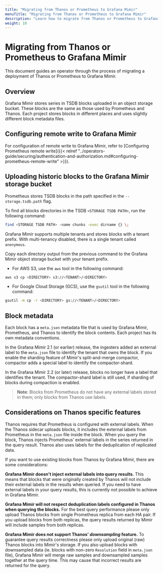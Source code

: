 ```yaml
---
title: "Migrating from Thanos or Prometheus to Grafana Mimir"
menuTitle: "Migrating from Thanos or Prometheus to Grafana Mimir"
description: "Learn how to migrate from Thanos or Prometheus to Grafana Mimir."
weight: 10
---
```


# Migrating from Thanos or Prometheus to Grafana Mimir

This document guides an operator through the process of migrating a deployment of Thanos or Prometheus to Grafana Mimir.

## Overview

Grafana Mimir stores series in TSDB blocks uploaded in an object storage bucket.
These blocks are the same as those used by Prometheus and Thanos.
Each project stores blocks in different places and uses slightly different block metadata files.

## Configuring remote write to Grafana Mimir

For configuration of remote write to Grafana Mimir, refer to [Configuring Prometheus remote write]({{< relref "../operators-guide/securing/authentication-and-authorization.md#configuring-prometheus-remote-write" >}}).

## Uploading historic blocks to the Grafana Mimir storage bucket

Prometheus stores TSDB blocks in the path specified in the `--storage.tsdb.path` flag.

To find all blocks directories in the TSDB `<STORAGE TSDB PATH>`, run the following command:

```bash
find <STORAGE TSDB PATH> -name chunks -exec dirname {} \;
```

Grafana Mimir supports multiple tenants and stores blocks with a tenant prefix.
With multi-tenancy disabled, there is a single tenant called `anonymous`.

Copy each directory output from the previous command to the Grafana Mimir object storage bucket with
your tenant prefix.

- For AWS S3, use the `aws` tool in the following command:

```bash
aws s3 cp <DIRECTORY> s3://<TENANT>/<DIRECTORY>
```

- For Google Cloud Storage (GCS), use the `gsutil` tool in the following command:

```bash
gsutil -m cp -r <DIRECTORY> gs://<TENANT>/<DIRECTORY>
```

## Block metadata

Each block has a `meta.json` metadata file that is used by Grafana Mimir, Prometheus, and Thanos to identify the block contents.
Each project has its own metadata conventions.

In the Grafana Mimir 2.1 (or earlier) release, the ingesters added an external label to the `meta.json` file to identify the tenant that owns the block.
If you enable the sharding feature of Mimir's split-and-merge compactor, compactor adds a special label to identify the compactor-shard.

In the Grafana Mimir 2.2 (or later) release, blocks no longer have a label that identifies the tenant.
The compactor-shard label is still used, if sharding of blocks during compaction is enabled.

> **Note**: Blocks from Prometheus do not have any external labels stored in them; only blocks from Thanos use labels.

## Considerations on Thanos specific features

Thanos requires that Prometheus is configured with external labels.
When the Thanos sidecar uploads blocks, it includes the external labels from Prometheus in the `meta.json` file inside the block.
When you query the block, Thanos injects Prometheus’ external labels in the series returned in the query result.
Thanos also uses labels for the deduplication of replicated data.

If you want to use existing blocks from Thanos by Grafana Mimir, there are some considerations:

**Grafana Mimir doesn't inject external labels into query results.**
This means that blocks that were originally created by Thanos will not include their external labels in the results when queried.
If you need to have external labels in your query results, this is currently not possible to achieve in Grafana Mimir.

**Grafana Mimir will not respect deduplication labels configured in Thanos when querying the blocks.**
For the best query performance please only upload Thanos blocks from single Prometheus replica from each HA pair.
If you upload blocks from both replicas, the query results returned by Mimir will include samples from both replicas.

**Grafana Mimir does not support Thanos’ _downsampling_ feature.**
To guarantee query results correctness please only upload original (raw) Thanos blocks into Mimir's storage.
If you also upload blocks with downsampled data (ie. blocks with non-zero `Resolution` field in `meta.json` file), Grafana Mimir will merge raw samples and downsampled samples together at the query time.
This may cause that incorrect results are returned for the query.
